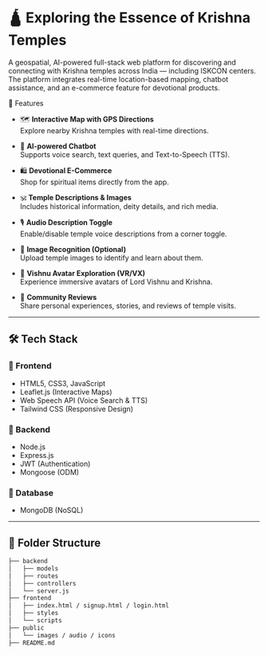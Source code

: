 # 🛕 Exploring the Essence of Krishna Temples

A geospatial, AI-powered full-stack web platform for discovering and connecting with Krishna temples across India — including ISKCON centers. The platform integrates real-time location-based mapping, chatbot assistance, and an e-commerce feature for devotional products.

📌 Features

- 🗺️ **Interactive Map with GPS Directions**  
  Explore nearby Krishna temples with real-time directions.

- 🧠 **AI-powered Chatbot**  
  Supports voice search, text queries, and Text-to-Speech (TTS).

- 🛍️ **Devotional E-Commerce**  
  Shop for spiritual items directly from the app.

- 🕉️ **Temple Descriptions & Images**  
  Includes historical information, deity details, and rich media.

- 🎙️ **Audio Description Toggle**  
  Enable/disable temple voice descriptions from a corner toggle.

- 📸 **Image Recognition (Optional)**  
  Upload temple images to identify and learn about them.

- 🧘 **Vishnu Avatar Exploration (VR/VX)**  
  Experience immersive avatars of Lord Vishnu and Krishna.

- 💬 **Community Reviews**  
  Share personal experiences, stories, and reviews of temple visits.

---

## 🛠️ Tech Stack

### 🔹 Frontend
- HTML5, CSS3, JavaScript
- Leaflet.js (Interactive Maps)
- Web Speech API (Voice Search & TTS)
- Tailwind CSS (Responsive Design)

### 🔹 Backend
- Node.js
- Express.js
- JWT (Authentication)
- Mongoose (ODM)

### 🔹 Database
- MongoDB (NoSQL)

---

## 📂 Folder Structure

```bash
├── backend
│   ├── models
│   ├── routes
│   ├── controllers
│   └── server.js
├── frontend
│   ├── index.html / signup.html / login.html
│   ├── styles
│   └── scripts
├── public
│   └── images / audio / icons
├── README.md
